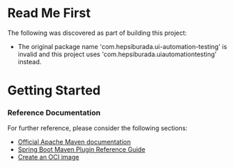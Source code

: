 # Read Me First
The following was discovered as part of building this project:

* The original package name 'com.hepsiburada.ui-automation-testing' is invalid and this project uses 'com.hepsiburada.uiautomationtesting' instead.

# Getting Started

### Reference Documentation
For further reference, please consider the following sections:

* [Official Apache Maven documentation](https://maven.apache.org/guides/index.html)
* [Spring Boot Maven Plugin Reference Guide](https://docs.spring.io/spring-boot/docs/2.7.3/maven-plugin/reference/html/)
* [Create an OCI image](https://docs.spring.io/spring-boot/docs/2.7.3/maven-plugin/reference/html/#build-image)


